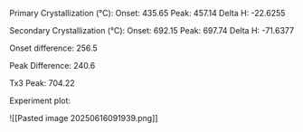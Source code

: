 Primary Crystallization (°C):
	Onset: 435.65
	Peak: 457.14
	Delta H: -22.6255
	
Secondary Crystallization  (°C):
	Onset: 692.15
	Peak: 697.74
	Delta H: -71.6377
	
Onset difference: 256.5

Peak Difference: 240.6

Tx3 Peak: 704.22

Experiment plot:
<!-- PUBLISH STOP -->
![[Pasted image 20250616091939.png]]
